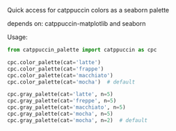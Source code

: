 
Quick access for catppuccin colors as a seaborn palette

depends on: catppuccin-matplotlib and seaborn

Usage:

```python
from catppuccin_palette import catppuccin as cpc

cpc.color_palette(cat='latte')
cpc.color_palette(cat='frappe')
cpc.color_palette(cat='macchiato')
cpc.color_palette(cat='mocha')  # default

cpc.gray_palette(cat='latte', n=5)
cpc.gray_palette(cat='freppe', n=5)
cpc.gray_palette(cat='macchiato', n=5)
cpc.gray_palette(cat='mocha', n=5)
cpc.gray_palette(cat='mocha', n=2)  # default

```
